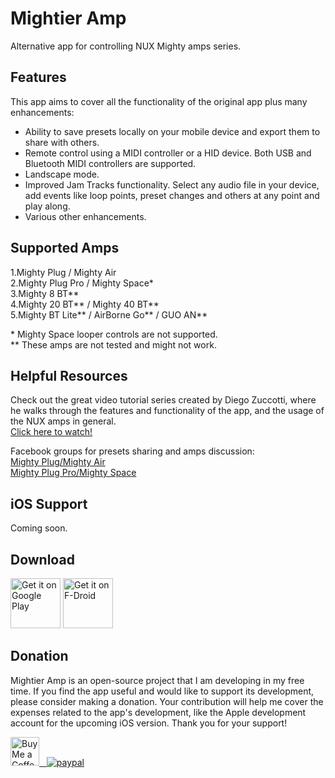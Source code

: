 # Mightier Amp
Alternative app for controlling NUX Mighty amps series.

## Features
This app aims to cover all the functionality of the original app plus many enhancements:
- Ability to save presets locally on your mobile device and export them to share with others.
- Remote control using a MIDI controller or a HID device. Both USB and Bluetooth MIDI controllers are supported.
- Landscape mode.
- Improved Jam Tracks functionality. Select any audio file in your device, add events like loop points, preset changes and others at any point and play along.
- Various other enhancements.

## Supported Amps

1.Mighty Plug / Mighty Air  
2.Mighty Plug Pro / Mighty Space\*  
3.Mighty 8 BT\*\*  
4.Mighty 20 BT\*\* / Mighty 40 BT\*\*  
5.Mighty BT Lite\*\* / AirBorne Go\*\* / GUO AN\*\*  

\* Mighty Space looper controls are not supported.  
\*\* These amps are not tested and might not work.  

## Helpful Resources
Check out the great video tutorial series created by Diego Zuccotti, where he walks through the features and functionality of the app, and the usage of the NUX amps in general.  
[Click here to watch!](https://www.youtube.com/@TutoJam)

Facebook groups for presets sharing and amps discussion:  
[Mighty Plug/Mighty Air](https://www.facebook.com/groups/nuxmightyplugairgroup/)  
[Mighty Plug Pro/Mighty Space](https://www.facebook.com/groups/mightyplugpro/)  

## iOS Support
Coming soon.

## Download

[<img src="https://play.google.com/intl/en_us/badges/images/generic/en-play-badge.png"
     alt="Get it on Google Play"
     height="80">](https://play.google.com/store/apps/details?id=com.tuntori.mightieramp)
[<img src="https://fdroid.gitlab.io/artwork/badge/get-it-on.png"
     alt="Get it on F-Droid"
     height="80">](https://f-droid.org/packages/com.tuntori.mightieramp/)

## Donation
Mightier Amp is an open-source project that I am developing in my free time. If you find the app useful and would like to support its development, please consider making a donation. Your contribution will help me cover the expenses related to the app's development, like the Apple development account for the upcoming iOS version. Thank you for your support!

<a href='https://ko-fi.com/tuntori' target='_blank'><img height='35' style='border:0px;height:46px;' src='https://az743702.vo.msecnd.net/cdn/kofi3.png?v=0' border='0' alt='Buy Me a Coffee at ko-fi.com' />
&nbsp;&nbsp;[![paypal](https://www.paypalobjects.com/en_US/i/btn/btn_donateCC_LG.gif)](https://www.paypal.com/donate?hosted_button_id=FZWWAM4NUFRPC)  
